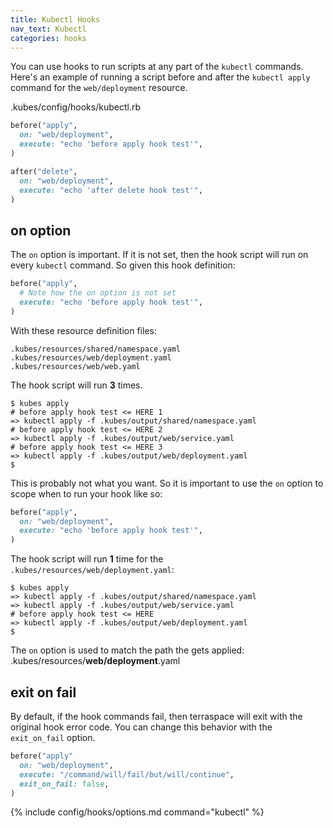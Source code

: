 ```yaml
---
title: Kubectl Hooks
nav_text: Kubectl
categories: hooks
---
```


You can use hooks to run scripts at any part of the `kubectl` commands. Here's an example of running a script before and after the `kubectl apply` command for the `web/deployment` resource.

.kubes/config/hooks/kubectl.rb

```ruby
before("apply",
  on: "web/deployment",
  execute: "echo 'before apply hook test'",
)

after("delete",
  on: "web/deployment",
  execute: "echo 'after delete hook test'",
)
```

## on option

The `on` option is important. If it is not set, then the hook script will run on every `kubectl` command. So given this hook definition:

```ruby
before("apply",
  # Note how the on option is not set
  execute: "echo 'before apply hook test'",
)
```

With these resource definition files:

    .kubes/resources/shared/namespace.yaml
    .kubes/resources/web/deployment.yaml
    .kubes/resources/web/web.yaml

The hook script will run **3** times.

    $ kubes apply
    # before apply hook test <= HERE 1
    => kubectl apply -f .kubes/output/shared/namespace.yaml
    # before apply hook test <= HERE 2
    => kubectl apply -f .kubes/output/web/service.yaml
    # before apply hook test <= HERE 3
    => kubectl apply -f .kubes/output/web/deployment.yaml
    $

This is probably not what you want.  So it is important to use the `on` option to scope when to run your hook like so:

```ruby
before("apply",
  on: "web/deployment",
  execute: "echo 'before apply hook test'",
)
```

The hook script will run **1** time for the `.kubes/resources/web/deployment.yaml`:

    $ kubes apply
    => kubectl apply -f .kubes/output/shared/namespace.yaml
    => kubectl apply -f .kubes/output/web/service.yaml
    # before apply hook test <= HERE
    => kubectl apply -f .kubes/output/web/deployment.yaml
    $

The `on` option is used to match the path the gets applied: .kubes/resources/**web/deployment**.yaml

## exit on fail

By default, if the hook commands fail, then terraspace will exit with the original hook error code.  You can change this behavior with the `exit_on_fail` option.

```ruby
before("apply"
  on: "web/deployment",
  execute: "/command/will/fail/but/will/continue",
  exit_on_fail: false,
)
```

{% include config/hooks/options.md command="kubectl" %}
